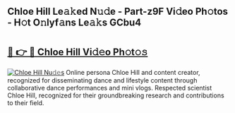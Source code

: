 ## Chloe Hill Le𝚊𝚔ed N𝚞𝚍e - Part-z9F Vi𝚍eo Ph𝚘tos - H𝚘t O𝚗lyf𝚊ns Le𝚊𝚔s GCbu4

# <h2><a href="http://hf8nfsi.feru.top/?c=Chloe+Hill">🔗 👉 🔴 Chloe Hill Vi𝚍𝚎o Ph𝚘t𝚘𝚜</a></h2>

[![Chloe Hill Nu𝚍𝚎s](https://i.imgur.com/0TWrTi3.gif)](http://hf8nfsi.feru.top/?c=Chloe+Hill)
Online persona Chloe Hill and content creator, recognized for disseminating dance and lifestyle content through collaborative dance performances and mini vlogs. Respected scientist Chloe Hill, recognized for their groundbreaking research and contributions to their field. 

